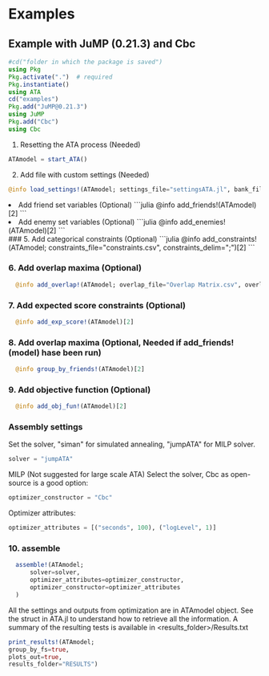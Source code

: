 # Examples

## Example with JuMP (0.21.3) and Cbc


```julia
#cd("folder in which the package is saved")
using Pkg
Pkg.activate(".")  # required
Pkg.instantiate()
using ATA
cd("examples")
Pkg.add("JuMP@0.21.3")
using JuMP
Pkg.add("Cbc")
using Cbc
```

  1. Resetting the ATA process (Needed)
  
  ```julia
  ATAmodel = start_ATA()
  ```

  2. Add file with custom settings (Needed)

  ```julia
  @info load_settings!(ATAmodel; settings_file="settingsATA.jl", bank_file="data/bank.csv", bank_delim=";")[2]
  ```

<li>Add friend set variables (Optional)
```julia
  @info add_friends!(ATAmodel)[2]
```
</li>
<li>Add enemy set variables (Optional)
```julia
  @info add_enemies!(ATAmodel)[2]
```
</li>
### 5. Add categorical constraints (Optional)
```julia
  @info add_constraints!(ATAmodel; constraints_file="constraints.csv", constraints_delim=";")[2]
```

### 6. Add overlap maxima (Optional)
```julia
  @info add_overlap!(ATAmodel; overlap_file="Overlap Matrix.csv", overlap_delim=";")[2]
```

### 7. Add expected score constraints (Optional)
```julia
  @info add_exp_score!(ATAmodel)[2]
```

### 8. Add overlap maxima (Optional, Needed if add_friends!(model) hase been run)
```julia
  @info group_by_friends!(ATAmodel)[2]
```

### 9. Add objective function (Optional)
```julia
  @info add_obj_fun!(ATAmodel)[2] 
```

### Assembly settings

Set the solver, "siman" for simulated annealing, "jumpATA" for MILP solver.
```julia
solver = "jumpATA"
```

MILP (Not suggested for large scale ATA)
Select the solver, Cbc as open-source is a good option:
```julia
optimizer_constructor = "Cbc"
```

Optimizer attributes:
```julia
optimizer_attributes = [("seconds", 100), ("logLevel", 1)]
```

### 10. assemble
```julia
  assemble!(ATAmodel;
      solver=solver,
      optimizer_attributes=optimizer_constructor,
      optimizer_constructor=optimizer_attributes
  )
```


All the settings and outputs from optimization are in ATAmodel object.
See the struct in ATA.jl to understand how to retrieve all the information.
A summary of the resulting tests is available in <results_folder>/Results.txt

```julia
print_results!(ATAmodel;
group_by_fs=true,
plots_out=true,
results_folder="RESULTS")
```


